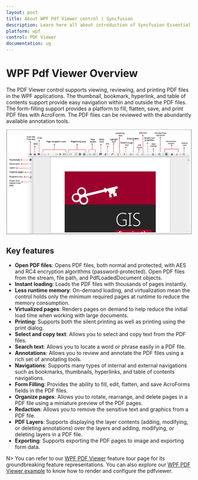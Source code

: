 ```yaml
---
layout: post
title: About WPF Pdf Viewer control | Syncfusion
description: Learn here all about introduction of Syncfusion Essential Studio WPF Pdf Viewer control, its elements and more.
platform: wpf
control: PDF Viewer
documentation: ug
---
```


# WPF Pdf Viewer Overview

The PDF Viewer control supports viewing, reviewing, and printing PDF files in the WPF applications. The thumbnail, bookmark, hyperlink, and table of contents support provide easy navigation within and outside the PDF files. The form-filling support provides a platform to fill, flatten, save, and print PDF files with AcroForm. The PDF files can be reviewed with the abundantly available annotation tools.

![WPF PDF Viewer Overview](overview_images/wpf-pdf-viewer-overview.png)

## Key features

* **Open PDF files**: Opens PDF files, both normal and protected, with AES and RC4 encryption algorithms (password-protected). Open PDF files from the stream, file path, and PdfLoadedDocument objects.
* **Instant loading**: Loads the PDF files with thousands of pages instantly.
* **Less runtime memory**: On-demand loading, and virtualization mean the control holds only the minimum required pages at runtime to reduce the memory consumption.
* **Virtualized pages**: Renders pages on demand to help reduce the initial load time when working with large documents.
* **Printing**: Supports both the silent printing as well as printing using the print dialog.
* **Select and copy text**: Allows you to select and copy text from the PDF files.
* **Search text**: Allows you to locate a word or phrase easily in a PDF file.
* **Annotations**: Allows you to review and annotate the PDF files using a rich set of annotating tools.
* **Navigations**: Supports many types of internal and external navigations such as bookmarks, thumbnails, hyperlinks, and table of contents navigations.
* **Form Filling**: Provides the ability to fill, edit, flatten, and save AcroForms fields in the PDF files.
* **Organize pages**: Allows you to rotate, rearrange, and delete pages in a PDF file using a miniature preview of the PDF pages.
* **Redaction**: Allows you to remove the sensitive text and graphics from a PDF file.
* **PDF Layers**: Supports displaying the layer contents (adding, modifying, or deleting annotations) over the layers and adding, modifying, or deleting layers in a PDF file.
* **Exporting**: Supports exporting the PDF pages to image and exporting form data.


N> You can refer to our [WPF PDF Viewer](https://www.syncfusion.com/wpf-controls/pdf-viewer) feature tour page for its groundbreaking feature representations. You can also explore our [WPF PDF Viewer example](https://github.com/syncfusion/wpf-demos) to know how to render and configure the pdfviewer.